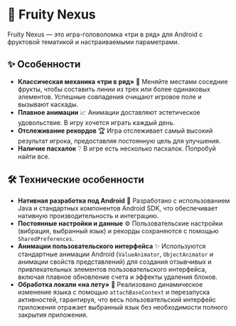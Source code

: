 # 🍎 Fruity Nexus

Fruity Nexus — это игра-головоломка «три в ряд» для Android с фруктовой тематикой и настраиваемыми параметрами.

## ✨ Особенности

* **Классическая механика «три в ряд»** 🧩
    Меняйте местами соседние фрукты, чтобы составить линии из трех или более одинаковых элементов. Успешные совпадения очищают игровое поле и вызывают каскады.
* **Плавное анимации** 📈
    Анимации доставляют эстетическое удовольствие. В игру хочется играть каждый день.
* **Отслеживание рекордов** 🏆
    Игра отслеживает самый высокий результат игрока, предоставляя постоянную цель для улучшения.
* **Наличие пасхалок** ❔
    В игре есть несколько пасхалок. Попробуй найти все.

## 🛠️ Технические особенности

* **Нативная разработка под Android** 📱
    Разработано с использованием Java и стандартных компонентов Android SDK, что обеспечивает нативную производительность и интеграцию.
* **Постоянные настройки и данные** ⚙️
    Пользовательские настройки (вибрация, выбранный язык) и рекорды сохраняются с помощью `SharedPreferences`.
* **Анимации пользовательского интерфейса** ✨
    Используются стандартные анимации Android (`ValueAnimator`, `ObjectAnimator` и анимации свойств представлений) для создания отзывчивых и привлекательных элементов пользовательского интерфейса, включая плавное обновление счета и эффекты удаления блоков.
* **Обработка локали «на лету»** 🔄
    Реализовано динамическое изменение языка с помощью `attachBaseContext` и перезапуска активностей, гарантируя, что весь пользовательский интерфейс приложения отражает выбранный язык без необходимости полного закрытия приложения.
